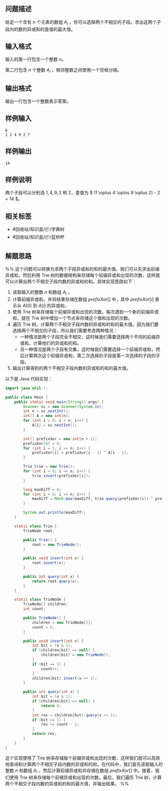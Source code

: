 ## 问题描述

给定一个含有 $n$ 个元素的数组 $A_i$ ，你可以选择两个不相交的子段。求出这两个子段内的数的异或和的差值的最大值。

## 输入格式

输入的第一行包含一个整数 $n$。

第二行包含 $n$ 个整数 $A_i$ ，相邻整数之间使用一个空格分隔。

## 输出格式

输出一行包含一个整数表示答案。

## 样例输入

```
6
1 2 4 9 2 7
```

## 样例输出

```
14
```

## 样例说明

两个子段可以分别选 $1, 4, 9, 2$ 和 $2$，差值为 $ (1 \oplus 4 \oplus 9 \oplus 2) - 2 = 14 $。

## 相关标签

- #回收站/知识盒/📦/字典树
- #回收站/知识盒/📦/蓝桥杯

## 解题思路

%% 这个问题可以转换为求两个子段异或和的和的最大值。我们可以先求出前缀异或和，然后利用 Trie 树的数据结构来存储每个前缀异或和出现的次数，这样就可以计算出两个不相交子段内数的异或和的和。具体实现思路如下：

1. 读取输入的整数 $n$ 和数组 $A_i$ 。
2. 计算前缀异或和，并将结果存储在数组 $prefixXor[]$ 中，其中 $prefixXor[i]$ 表示从 $A[0]$ 到 $A[i]$ 的异或和。
3. 使用 Trie 树来存储每个前缀异或和出现的次数。每次遇到一个新的前缀异或和，就在 Trie 树中增加一个节点来存储这个值和出现的次数。
4. 遍历 Trie 树，计算两个不相交子段内数的异或和的和的最大值。因为我们要选择两个不相交的子段，所以我们需要考虑两种情况：
   - 一种情况是两个子段完全不相交，这时候我们需要选择两个不同的前缀异或和，计算他们的异或和的和。
   - 另一种情况是两个子段有交集，这时候我们需要选择一个前缀异或和，然后计算两次这个前缀异或和，第二次选择的子段是第一次选择的子段的子段。
5. 输出计算得到的两个不相交子段内数的异或和的和的最大值。

以下是 Java 代码实现：

```java
import java.util.*;

public class Main {
    public static void main(String[] args) {
        Scanner sc = new Scanner(System.in);
        int n = sc.nextInt();
        int[] A = new int[n];
        for (int i = 0; i < n; i++) {
            A[i] = sc.nextInt();
        }

        int[] prefixXor = new int[n + 1];
        prefixXor[0] = 0;
        for (int i = 1; i <= n; i++) {
            prefixXor[i] = prefixXor[i - 1] ^ A[i - 1];
        }

        Trie trie = new Trie();
        for (int i = 0; i <= n; i++) {
            trie.insert(prefixXor[i]);
        }

        long maxDiff = 0;
        for (int i = 0; i <= n; i++) {
            maxDiff = Math.max(maxDiff, trie.query(prefixXor[i]) ^ prefixXor[i]);
        }

        System.out.println(maxDiff);
    }

    static class Trie {
        TrieNode root;

        public Trie() {
            root = new TrieNode();
        }

        public void insert(int x) {
            root.insert(x);
        }

        public int query(int x) {
            return root.query(x);
        }
    }

    static class TrieNode {
        TrieNode[] children;
        int count;

        public TrieNode() {
            children = new TrieNode[2];
            count = 0;
        }

        public void insert(int x) {
            int bit = (x & 1);
            if (children[bit] == null) {
                children[bit] = new TrieNode();
            }
            if (bit == 1) {
                count++;
            }
            children[bit].insert(x >> 1);
        }

        public int query(int x) {
            int bit = (x & 1);
            if (children[bit] == null) {
                return 0;
            }
            int res = children[bit].query(x >> 1);
            if (bit == 1) {
                res += count - 1;
            }
            return res;
        }
    }
}
```

这个实现使用了 Trie 树来存储每个前缀异或和出现的次数，这样我们就可以高效地查询和计算两个不相交子段内数的异或和的和。在代码中，我们首先读取输入的整数 $n$ 和数组 $A_i$ ，然后计算前缀异或和并存储在数组 $prefixXor[]$ 中。接着，我们使用 Trie 树来存储每个前缀异或和出现的次数。最后，我们遍历 Trie 树，计算两个不相交子段内数的异或和的和的最大值，并输出结果。 %%
